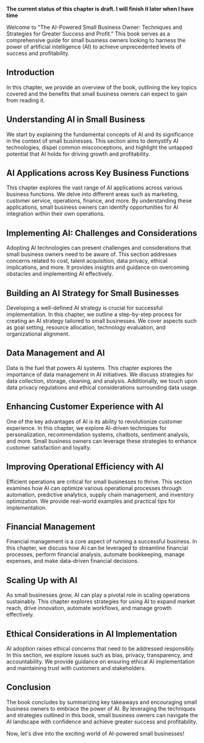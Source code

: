 **The current status of this chapter is draft. I will finish it later when I have time**

Welcome to "The AI-Powered Small Business Owner: Techniques and Strategies for Greater Success and Profit." This book serves as a comprehensive guide for small business owners looking to harness the power of artificial intelligence (AI) to achieve unprecedented levels of success and profitability.

Introduction
------------

In this chapter, we provide an overview of the book, outlining the key topics covered and the benefits that small business owners can expect to gain from reading it.

Understanding AI in Small Business
----------------------------------

We start by explaining the fundamental concepts of AI and its significance in the context of small businesses. This section aims to demystify AI technologies, dispel common misconceptions, and highlight the untapped potential that AI holds for driving growth and profitability.

AI Applications across Key Business Functions
---------------------------------------------

This chapter explores the vast range of AI applications across various business functions. We delve into different areas such as marketing, customer service, operations, finance, and more. By understanding these applications, small business owners can identify opportunities for AI integration within their own operations.

Implementing AI: Challenges and Considerations
----------------------------------------------

Adopting AI technologies can present challenges and considerations that small business owners need to be aware of. This section addresses concerns related to cost, talent acquisition, data privacy, ethical implications, and more. It provides insights and guidance on overcoming obstacles and implementing AI effectively.

Building an AI Strategy for Small Businesses
--------------------------------------------

Developing a well-defined AI strategy is crucial for successful implementation. In this chapter, we outline a step-by-step process for creating an AI strategy tailored to small businesses. We cover aspects such as goal setting, resource allocation, technology evaluation, and organizational alignment.

Data Management and AI
----------------------

Data is the fuel that powers AI systems. This chapter explores the importance of data management in AI initiatives. We discuss strategies for data collection, storage, cleaning, and analysis. Additionally, we touch upon data privacy regulations and ethical considerations surrounding data usage.

Enhancing Customer Experience with AI
-------------------------------------

One of the key advantages of AI is its ability to revolutionize customer experience. In this chapter, we explore AI-driven techniques for personalization, recommendation systems, chatbots, sentiment analysis, and more. Small business owners can leverage these strategies to enhance customer satisfaction and loyalty.

Improving Operational Efficiency with AI
----------------------------------------

Efficient operations are critical for small businesses to thrive. This section examines how AI can optimize various operational processes through automation, predictive analytics, supply chain management, and inventory optimization. We provide real-world examples and practical tips for implementation.

Financial Management
--------------------

Financial management is a core aspect of running a successful business. In this chapter, we discuss how AI can be leveraged to streamline financial processes, perform financial analysis, automate bookkeeping, manage expenses, and make data-driven financial decisions.

Scaling Up with AI
------------------

As small businesses grow, AI can play a pivotal role in scaling operations sustainably. This chapter explores strategies for using AI to expand market reach, drive innovation, automate workflows, and manage growth effectively.

Ethical Considerations in AI Implementation
-------------------------------------------

AI adoption raises ethical concerns that need to be addressed responsibly. In this section, we explore issues such as bias, privacy, transparency, and accountability. We provide guidance on ensuring ethical AI implementation and maintaining trust with customers and stakeholders.

Conclusion
----------

The book concludes by summarizing key takeaways and encouraging small business owners to embrace the power of AI. By leveraging the techniques and strategies outlined in this book, small business owners can navigate the AI landscape with confidence and achieve greater success and profitability.

Now, let's dive into the exciting world of AI-powered small businesses!
